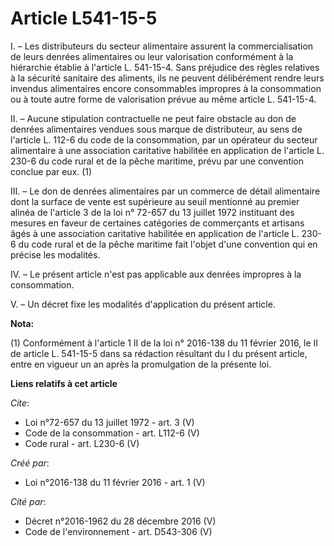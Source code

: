 # Article L541-15-5

I. – Les distributeurs du secteur alimentaire assurent la commercialisation de leurs denrées alimentaires ou leur
valorisation conformément à la hiérarchie établie à l'article L. 541-15-4. Sans préjudice des règles relatives à la sécurité
sanitaire des aliments, ils ne peuvent délibérément rendre leurs invendus alimentaires encore consommables impropres à la
consommation ou à toute autre forme de valorisation prévue au même article L. 541-15-4. 

II. – Aucune stipulation contractuelle ne peut faire obstacle au don de denrées alimentaires vendues sous marque de
distributeur, au sens de l'article L. 112-6 du code de la consommation, par un opérateur du secteur alimentaire à une
association caritative habilitée en application de l'article L. 230-6 du code rural et de la pêche maritime, prévu par une
convention conclue par eux. (1) 

III. – Le don de denrées alimentaires par un commerce de détail alimentaire dont la surface de vente est supérieure au seuil
mentionné au premier alinéa de l'article 3 de la loi n° 72-657 du 13 juillet 1972 instituant des mesures en faveur de
certaines catégories de commerçants et artisans âgés à une association caritative habilitée en application de l'article L.
230-6 du code rural et de la pêche maritime fait l'objet d'une convention qui en précise les modalités. 

IV. – Le présent article n'est pas applicable aux denrées impropres à la consommation. 

V. – Un décret fixe les modalités d'application du présent article.

**Nota:**

(1) Conformément à l'article 1 II de la loi n° 2016-138 du 11 février 2016, le II de article L. 541-15-5 dans sa rédaction
résultant du I du présent article, entre en vigueur un an après la promulgation de la présente loi.

**Liens relatifs à cet article**

_Cite_:

  - Loi n°72-657 du 13 juillet 1972 - art. 3 (V)
  - Code de la consommation - art. L112-6 (V)
  - Code rural - art. L230-6 (V)

_Créé par_:

  - Loi n°2016-138 du 11 février 2016 - art. 1 (V)

_Cité par_:

  - Décret n°2016-1962 du 28 décembre 2016 (V)
  - Code de l'environnement - art. D543-306 (V)
